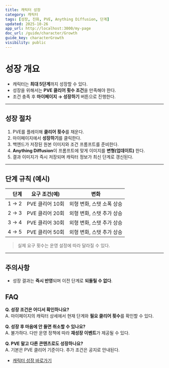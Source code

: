 ```yaml
---
title: 캐릭터 성장
category: 캐릭터
tags: [성장, 진화, PVE, Anything Diffusion, 단계]
updated: 2025-10-26
app_url: http://localhost:3000/my-page
doc_url: /guide/character/Growth
guide_key: characterGrowth
visibility: public
---
```


# 성장 개요

- 캐릭터는 **최대 5단계**까지 성장할 수 있다.
- 성장을 위해서는 **PVE 클리어 횟수 조건**을 만족해야 한다.
- 조건 충족 후 **마이페이지 → 성장하기** 버튼으로 진행한다.

---

## 성장 절차

1. PVE를 플레이해 **클리어 횟수**를 채운다.
2. 마이페이지에서 **성장하기**를 클릭한다.
3. 백엔드가 저장된 원본 이미지와 조건 프롬프트를 준비한다.
4. **Anything Diffusion**이 프롬프트에 맞게 이미지를 **변형(업데이트)** 한다.
5. 결과 이미지가 즉시 저장되며 캐릭터 정보가 최신 단계로 갱신된다.

---

## 단계 규칙 (예시)

| 단계 | 요구 조건(예) | 변화 |
|-----:|----------------|------|
| 1 → 2 | PVE 클리어 10회 | 외형 변화, 스탯 소폭 상승 |
| 2 → 3 | PVE 클리어 20회 | 외형 변화, 스탯 추가 상승 |
| 3 → 4 | PVE 클리어 30회 | 외형 변화, 스탯 추가 상승 |
| 4 → 5 | PVE 클리어 50회 | 외형 변화, 스탯 추가 상승 |

> 실제 요구 횟수는 운영 설정에 따라 달라질 수 있다.

---

## 주의사항

- 성장 결과는 **즉시 반영**되며 이전 단계로 **되돌릴 수 없다**.


## FAQ

**Q. 성장 조건은 어디서 확인하나요?**  
A. 마이페이지의 캐릭터 상세에서 현재 단계와 **필요 클리어 횟수**를 확인할 수 있다.

**Q. 성장 후 마음에 안 들면 취소할 수 있나요?**  
A. 불가하다. 다만 운영 정책에 따라 **재성장 이벤트**가 제공될 수 있다.

**Q. PVE 말고 다른 콘텐츠로도 성장하나요?**  
A. 기본은 PVE 클리어 기준이다. 추가 조건은 공지로 안내된다.

- [캐릭터 성장 바로가기](http://localhost:3000/my-page)
